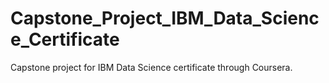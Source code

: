 # Capstone_Project_IBM_Data_Science_Certificate
Capstone project for IBM Data Science certificate through Coursera.
